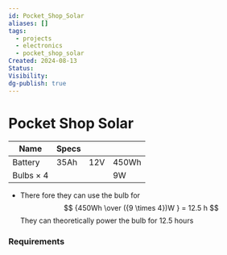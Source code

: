```yaml
---
id: Pocket_Shop_Solar
aliases: []
tags:
  - projects
  - electronics
  - pocket_shop_solar
Created: 2024-08-13
Status: 
Visibility: 
dg-publish: true
---
```

# Pocket Shop Solar

| Name             | Specs |     |       |
| ---------------- | ----- | --- | ----- |
| Battery          | 35Ah  | 12V | 450Wh |
| Bulbs $\times$ 4 |       |     | 9W    |
- There fore they can use the bulb for 
$$
{450Wh \over ({9 \times 4})W } = 12.5 h
$$
They can theoretically power the bulb for $12.5$ hours 

### Requirements
